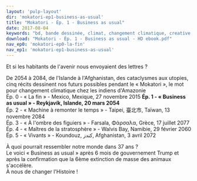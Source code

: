 ```yaml
---
layout: 'pulp-layout'
dir: 'mokatori-ep1-business-as-usual'
title: "Mokatori - Ép. 1 - Business as usual"
date: 2017-08-04
keywords: "bd, bande dessinée, climat, changement climatique, creative commons, libre, gratuit"
download: "Mokatori - Ép. 1 - Business as usual - HD ebook.pdf"
nav_ep0: 'mokatori-ep0-la-fin'
nav_ep1: 'mokatori-ep1-business-as-usual'
---
```


Et si les habitants de l'avenir nous envoyaient des lettres ?

De 2054 à 2084, de l'Islande à l'Afghanistan, des cataclysmes aux utopies, cinq récits dessinent nos futurs possibles pendant le «&nbsp;Mokatori&nbsp;», le mot pour changement climatique chez les indiens d'Amazonie  
Ép. 0 - « La fin » - Mexico, Mexique, 27 novembre 2015
**Ép. 1 - « Business as usual » - Reykjavík, Islande, 20 mars 2054**   
Ép. 2 - « Machine à remonter le temps » - Taipei, 臺北市, Taïwan, 13 novembre 2084   
Ép. 3 - « À l'ombre des figuiers » - Farsala, Φάρσαλα, Grèce, 17 juillet 2077   
Ép. 4 - « Maîtres de la stratosphère » - Walvis Bay, Namibie, 29 février 2060   
Ép. 5 - « Vivants » - Koundouz, کندز, Afghanistan, 3 avril 2072   

À quoi pourrait ressembler notre monde dans 37 ans ?   
Le voici «&nbsp;Business as usual&nbsp;» après 6 mois de gouvernement Trump et après la confirmation que la 6ème extinction de masse des animaux s'accélère.    
À nous de changer l'Histoire !
